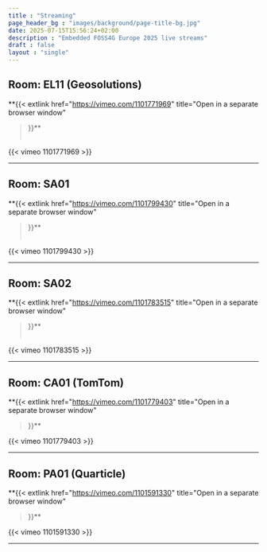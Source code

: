 ```yaml
---
title : "Streaming"
page_header_bg : "images/background/page-title-bg.jpg"
date: 2025-07-15T15:56:24+02:00
description : "Embedded FOSS4G Europe 2025 live streams"
draft : false
layout : "single"
---
```



## Room: EL11 (Geosolutions)

**{{<
    extlink href="https://vimeo.com/1101771969"
    title="Open in a separate browser window"
>}}**
<br><br>

{{< vimeo 1101771969 >}}

---

## Room: SA01

**{{<
    extlink href="https://vimeo.com/1101799430"
    title="Open in a separate browser window"
>}}**
<br><br>

{{< vimeo 1101799430 >}}

---

## Room: SA02

**{{<
    extlink href="https://vimeo.com/1101783515"
    title="Open in a separate browser window"
>}}**
<br><br>

{{< vimeo 1101783515 >}}

---

## Room: CA01 (TomTom)

**{{<
    extlink href="https://vimeo.com/1101779403"
    title="Open in a separate browser window"
>}}**

{{< vimeo 1101779403 >}}

---

## Room: PA01 (Quarticle)

**{{<
    extlink href="https://vimeo.com/1101591330"
    title="Open in a separate browser window"
>}}**

{{< vimeo 1101591330 >}}

---
